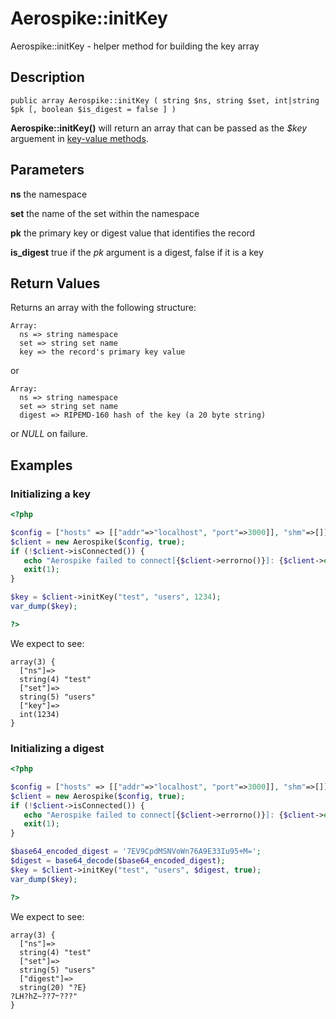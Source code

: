 
# Aerospike::initKey

Aerospike::initKey - helper method for building the key array

## Description

```
public array Aerospike::initKey ( string $ns, string $set, int|string $pk [, boolean $is_digest = false ] )
```

**Aerospike::initKey()** will return an array that can be passed as the
*$key* arguement in [key-value methods](apiref_kv.md).

## Parameters

**ns** the namespace

**set** the name of the set within the namespace

**pk** the primary key or digest value that identifies the record

**is_digest** true if the *pk* argument is a digest, false if it is a key

## Return Values

Returns an array with the following structure:
```
Array:
  ns => string namespace
  set => string set name
  key => the record's primary key value
```
or
```
Array:
  ns => string namespace
  set => string set name
  digest => RIPEMD-160 hash of the key (a 20 byte string)
```
or *NULL* on failure.

## Examples

### Initializing a key
```php
<?php

$config = ["hosts" => [["addr"=>"localhost", "port"=>3000]], "shm"=>[]];
$client = new Aerospike($config, true);
if (!$client->isConnected()) {
   echo "Aerospike failed to connect[{$client->errorno()}]: {$client->error()}\n";
   exit(1);
}

$key = $client->initKey("test", "users", 1234);
var_dump($key);

?>
```

We expect to see:

```
array(3) {
  ["ns"]=>
  string(4) "test"
  ["set"]=>
  string(5) "users"
  ["key"]=>
  int(1234)
}
```

### Initializing a digest
```php
<?php

$config = ["hosts" => [["addr"=>"localhost", "port"=>3000]], "shm"=>[]];
$client = new Aerospike($config, true);
if (!$client->isConnected()) {
   echo "Aerospike failed to connect[{$client->errorno()}]: {$client->error()}\n";
   exit(1);
}

$base64_encoded_digest = '7EV9CpdMSNVoWn76A9E33Iu95+M=';
$digest = base64_decode($base64_encoded_digest);
$key = $client->initKey("test", "users", $digest, true);
var_dump($key);

?>
```

We expect to see:

```
array(3) {
  ["ns"]=>
  string(4) "test"
  ["set"]=>
  string(5) "users"
  ["digest"]=>
  string(20) "?E}
?LH?hZ~??7܋???"
}
```

